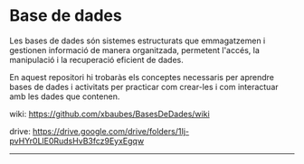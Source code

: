 # Base de dades

Les bases de dades són sistemes estructurats que emmagatzemen i gestionen informació de manera organitzada, permetent l'accés, la manipulació i la recuperació eficient de dades.

En aquest repositori hi trobaràs els conceptes necessaris per aprendre bases de dades i activitats per practicar com crear-les i com interactuar amb les dades que contenen.

wiki: https://github.com/xbaubes/BasesDeDades/wiki

drive: https://drive.google.com/drive/folders/1Ij-pvHYr0LlE0RudsHvB3fcz9EyxEgqw

---
